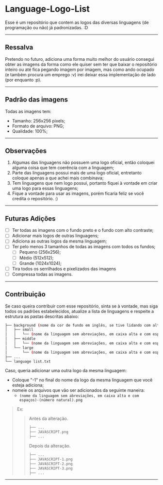 # Language-Logo-List #
  Esse é um repositório que contem as logos das diversas linguagens (de programação ou não) já padronizadas. :D
 - - - - 
## Ressalva ##
  Pretendo no futuro, adiciona uma forma muito melhor do usuário consegui obter as imagens da forma como ele quiser sem ter que baixar o repositório inteiro ou até fica pegando imagem por imagem, mas como ando ocupado (e também procura um emprego :v) irei deixar essa implementação de lado (por enquanto :p).
 - - - - 
## Padrão das imagens ##
  Todas as imagens tem:
  * Tamanho: 256x256 pixels;
  * Formato de arquivo: PNG;
  * Qualidade: 100%;
 - - - - 
## Observações ##
  1. Algumas das linguagens não possuem uma logo oficial, então coloquei alguma coisa que tem coerência com a linguagem;
  2. Parte das linguagens possui mais de uma logo oficial, entretanto coloque apenas a que achei mais combinava;
  3. Tem linguagens que nem logo possui, portanto fiquei à vontade em criar uma logo para essas linguagens;
  4. Fique a vontade para usar as imagens, porém ficaria feliz se você credita o repositório. :)
 - - - - 
## Futuras Adições ##
  - [ ] Ter todas as imagens com o fundo preto e o fundo com alto contraste;
  - [ ] Adicionar mais logos de outras linguagens;
  - [ ] Adiciona as outras logos da mesma linguagem;
  - [ ] Ter pelo menos 3 tamanhos de todas as imagens com todos os fundos;
    - [ ] Pequeno (256x256);
    - [ ] Médio (512x512);
    - [ ] Grande (1024x1024);
  - [ ] Tira todos os serrilhados e pixelizados das imagens
  - [ ] Compressa todas as imagens.
 - - - - 
## Contribuição ##
  Se caso queira contribuir com esse repositório, sinta se à vontade, mas siga todos os padrões estabelecidos, atualize a lista de linguagens e respeite a estrutura as pastas descritas abaixo:
```bash
├── background (nome da cor de fundo em inglês, se tive lidando com alto contraste coloque "high contrast")
│   ├── small
│   │   └── (nome da linguagem sem abreviações, em caixa alta e com espaços).png
│   ├── middle
│   │   └── (nome da linguagem sem abreviações, em caixa alta e com espaços).png
│   └── large
│       └── (nome da linguagem sem abreviações, em caixa alta e com espaços).png
├── ...
└── language list.txt
```
  Caso, queria adicionar uma outra logo da mesma linguagem:
  - Coloque "-1" no final do nome da logo da mesma linguagem que você esteja adiciona;
  - nomeie os arquivos que vão ser adicionados da seguinte maneira:
      - `(nome da linguagem sem abreviações, em caixa alta e com espaços)-(número natural).png`

>Ex:
>> Antes da alteração.
>>```bash
>>├── ...
>>├── JAVASCRIPT.png
>>├── ...
>>```
>>Depois da alteração.
>>```bash
>>├── ...
>>├── JAVASCRIPT-1.png
>>├── JAVASCRIPT-2.png
>>├── JAVASCRIPT-3.png
>>├── ...
>>```
 - - - -
